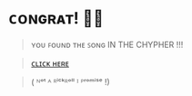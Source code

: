 # ᴄᴏɴɢʀᴀᴛ! 🍥🍥
>ʏᴏᴜ ꜰᴏᴜɴᴅ ᴛʜᴇ ꜱᴏɴɢ IN  THE CHYPHER !!!


>[ᴄʟɪᴄᴋ ʜᴇʀᴇ](https://www.youtube.com/watch?v=KYxY8dMnFDM)

>( ᴺᵒᵗ ᴬ ᴿⁱᶜᵏᴿᵒˡˡ ᴵ ᴾʳᵒᵐⁱˢᵉ !)








